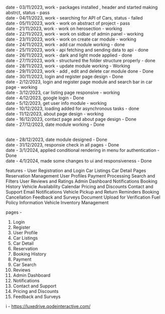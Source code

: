 date - 03/11/2023, work - packages installed , header and started making abstrct, status - pass
<br/>
date - 04/11/2023, work - searching for API of Cars, status - failed
<br/>
date - 05/11/2023, work - work on abstract of project - pass
<br/>
date - 21/11/2023, work - work on herosection - working
<br/>
date - 22/11/2023, work - work on sidbar of admin panel - working
<br/>
date - 23/11/2023, work - work on create car module - working
<br/>
date - 24/11/2023, work - add car module working - done
<br/>
date - 25/11/2023, work - api fetching and sending data to api - done
<br/>
date - 26/11/2023, work - dark and light mode applied - done
<br/>
date - 27/11/2023, work - structured the folder structure properly - done
<br/>
date - 28/11/2023, work - update module working - Working
<br/>
date - 29/11/2023, work - add , edit and delete car module done - Done
<br/>
date - 30/11/2023, login and register page design - Done
<br/>
date - 2/12/2023, login and register page module and search bar in car page - working
<br/>
date - 3/12/2023, car listing page responsive - working
<br/>
date - 4/12/2023, google login - Done
<br/>
date - 5/12/2023, get user info module  - working
<br/>
date - 10/12/2023, loading added for asynchronous tasks - done
<br/>
date - 11/12/2023, about page design - working
<br/>
date - 16/12/2023, contact page and about page design - Done
<br/>
date - 27/12/2023, date module working - Done

<br/>
date - 28/12/2023, date module designed - Done
<br/>
date - 31/12/2023, responsie check in all pages - Done
<br/>
date - 3/1/2024, applied conditional rendering in menu for authentication - Done
<br/>
date - 4/1/2024, made some changes to ui and responsiveness - Done


features -
User Registration and Login
Car Listings
Car Detail Pages
Reservation Management
User Profiles
Payment Processing
Search and Filters
User Reviews and Ratings
Admin Dashboard
Notifications
Booking History
Vehicle Availability Calendar
Pricing and Discounts
Contact and Support
Email Notifications
Vehicle Pickup and Return Reminders
Booking Cancellation
Feedback and Surveys
Document Upload for Verification
Fuel Policy Information
Vehicle Inventory Management

pages -

1. Login 
2. Register
3. User Profile
5. Car Listings
6. Car Detail
7. Reservation
8. Booking History
9. Payment
10. Car Search
11. Reviews
12. Admin Dashboard
13. Notifications
14. Contact and Support
15. Pricing and Discounts
16. Feedback and Surveys

i - https://luxedrive.qodeinteractive.com/
